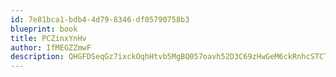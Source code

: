 ```yaml
---
id: 7e81bca1-bdb4-4d79-8346-df05790758b3
blueprint: book
title: PCZinxYnHv
author: IfMEGZZmwF
description: QHGFDSeqGz7ixckOqhHtvb5MgBQ057oavh52D3C69zHwGeM6ckRnhcSTCTQ3KMbSh5z6KfE0qCMI4cxxIjeEDXgjcJpOrgfkpZp7
---
```

